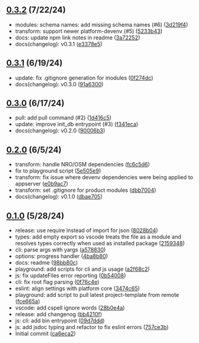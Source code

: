## [0.3.2](https://github.com/IQGeo/utils-project-update/compare/v0.3.1...v0.3.2) (7/22/24)

- modules: schema names: add missing schema names (#6) ([3d219f4](https://github.com/IQGeo/utils-project-update/commit/3d219f43108c63a9395bd4c78ca342e537a5e776))
- transform: support newer platform-devenv (#5) ([5233b43](https://github.com/IQGeo/utils-project-update/commit/5233b43de3b76c8dc9ac0e03869cd64ec5e7c57f))
- docs: update npm link notes in readme ([3a72252](https://github.com/IQGeo/utils-project-update/commit/3a7225286f44a7b0280bfefbf0f6138b267e7328))
- docs(changelog): v0.3.1 ([e3378e5](https://github.com/IQGeo/utils-project-update/commit/e3378e5edff703596cdb616a40f1f32d6ed8a9c3))

## [0.3.1](https://github.com/IQGeo/utils-project-update/compare/v0.3.0...v0.3.1) (6/19/24)

- update: fix .gitignore generation for modules ([0f274dc](https://github.com/IQGeo/utils-project-update/commit/0f274dccc41040c01c8e17c27c015fb22686aee2))
- docs(changelog): v0.3.0 ([91a6300](https://github.com/IQGeo/utils-project-update/commit/91a63005de6acdc05acda07c66415324b0db53ee))

## [0.3.0](https://github.com/IQGeo/utils-project-update/compare/v0.2.0...v0.3.0) (6/17/24)

- pull: add pull command (#2) ([1d416c5](https://github.com/IQGeo/utils-project-update/commit/1d416c55adbb07d09bc505cb220f34e3104d2bb8))
- update: improve init_db entrypoint (#3) ([f341eca](https://github.com/IQGeo/utils-project-update/commit/f341ecabad4074d6d10c611c1f0ce4a1ffd2456e))
- docs(changelog): v0.2.0 ([90006b3](https://github.com/IQGeo/utils-project-update/commit/90006b3262351cdbcf8917c3639e5a0d80d8113f))

## [0.2.0](https://github.com/IQGeo/utils-project-update/compare/v0.1.0...v0.2.0) (6/5/24)

- transform: handle NRO/OSM dependencies ([fc6c5d6](https://github.com/IQGeo/utils-project-update/commit/fc6c5d61a96647fcfc4bd4cf05992cd27ac47962))
- fix to playground script ([5e505e9](https://github.com/IQGeo/utils-project-update/commit/5e505e91d6b470decc212cafa96500d31ba37bcd))
- transform: fix issue where devenv dependencies were being applied to appserver ([e0b9ac7](https://github.com/IQGeo/utils-project-update/commit/e0b9ac720f2549a7d0bde3645deefa9a3dac8fdc))
- transform: set .gitignore for product modules ([dbb7004](https://github.com/IQGeo/utils-project-update/commit/dbb70048f2d41d1dec7298d7bb3d7b87ea840681))
- docs(changelog): v0.1.0 ([dbae705](https://github.com/IQGeo/utils-project-update/commit/dbae7050a83bb21e61ab5bdb1d4186c77728f425))

## [0.1.0](https://github.com/IQGeo/utils-project-update/tags) (5/28/24)

- release: use require instead of import for json ([8028b04](https://github.com/IQGeo/utils-project-update/commit/8028b04af9dc8c91d9dffde00b0a58c938715de5))
- types: add empty export so vscode treats the file as a module and resolves types correctly when used as installed package ([2159348](https://github.com/IQGeo/utils-project-update/commit/21593487cb744bd790c55010fd50fccbad7690f0))
- cli: parse args with yargs ([a578830](https://github.com/IQGeo/utils-project-update/commit/a5788303d5d365d095c5c58aa1bfb46c7a42b651))
- options: progress handler ([4ba8b80](https://github.com/IQGeo/utils-project-update/commit/4ba8b806f613a2f6e580b955da07a19e149bb581))
- docs: readme ([98bb80c](https://github.com/IQGeo/utils-project-update/commit/98bb80ce2d451fc967b1c4047a8444f0542c31ae))
- playground: add scripts for cli and js usage ([a2f68c2](https://github.com/IQGeo/utils-project-update/commit/a2f68c29bd95b3586a04c116574b34eba1b8173c))
- js: fix updateFiles error reporting ([0b54008](https://github.com/IQGeo/utils-project-update/commit/0b540080c0f4aeee33359fbd8bc9eea009318aec))
- cli: fix root flag parsing ([0f76c4e](https://github.com/IQGeo/utils-project-update/commit/0f76c4e87ce056390b34035a6ec228eb02d3bb70))
- eslint: align settings with platform core ([3474c65](https://github.com/IQGeo/utils-project-update/commit/3474c65429ceb119d328df561412e1b1022db468))
- playground: add script to pull latest project-template from remote ([fce665a](https://github.com/IQGeo/utils-project-update/commit/fce665a8329ccc3e9d88886c12b0cfc7946bb611))
- vscode: add cspell ignore words ([28b0e4a](https://github.com/IQGeo/utils-project-update/commit/28b0e4a2e50ea4a35ad387351c7b4959cd7aedeb))
- release: add changenog ([bb4210f](https://github.com/IQGeo/utils-project-update/commit/bb4210ffec2f2a5f9a2db85e96549d3390b42a15))
- js: cli: add bin entrypoint ([09d7ddd](https://github.com/IQGeo/utils-project-update/commit/09d7ddd64cde6f610659473e113d494092d9e2f2))
- js: add jsdoc typing and refactor to fix eslint errors ([757ce3b](https://github.com/IQGeo/utils-project-update/commit/757ce3b269974a463c8c9d8e78f72374c30d7fcc))
- Initial commit ([ca6eca2](https://github.com/IQGeo/utils-project-update/commit/ca6eca2b4780e6d17125340be6778efc9e62be97))